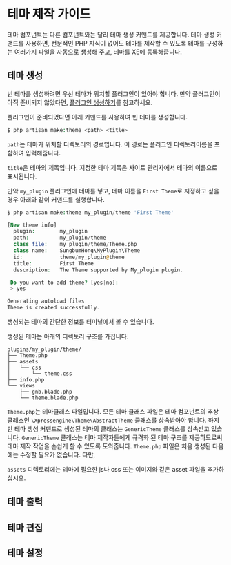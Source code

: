# 테마 제작 가이드

테마 컴포넌트는 다른 컴포넌트와는 달리 테마 생성 커맨드를 제공합니다. 테마 생성 커맨드를 사용하면, 전문적인 PHP 지식이 없어도 테마를 제작할 수 있도록 테마를 구성하는 여러가지 파일을 자동으로 생성해 주고, 테마를 XE에 등록해줍니다.


## 테마 생성

빈 테마를 생성하려면 우선 테마가 위치할 플러그인이 있어야 합니다. 만약 플러그인이 아직 준비되지 않았다면, [플러그인 생성하기](plugin-generation.md)를 참고하세요.

플러그인이 준비되었다면 아래 커맨드를 사용하여 빈 테마를 생성합니다.

```php
$ php artisan make:theme <path> <title>
```

`path`는 테마가 위치할 디렉토리의 경로입니다. 이 경로는 플러그인 디렉토리이름을 포함하여 입력해줍니다.

`title`은 테마의 제목입니다. 지정한 테마 제목은 사이트 관리자에서 테마의 이름으로 표시됩니다.

만약 `my_plugin` 플러그인에 테마를 넣고, 테마 이름을 `First Theme`로 지정하고 싶을 경우 아래와 같이 커맨드를 실행합니다.

```php
$ php artisan make:theme my_plugin/theme 'First Theme'

[New theme info]
  plugin:        my_plugin
  path:          my_plugin/theme
  class file:    my_plugin/theme/Theme.php
  class name:    SungbumHong\MyPlugin\Theme
  id:            theme/my_plugin@theme
  title:         First Theme
  description:   The Theme supported by My_plugin plugin.

 Do you want to add theme? [yes|no]:
 > yes

Generating autoload files
Theme is created successfully.
```

생성되는 테마의 간단한 정보를 터미널에서 볼 수 있습니다.

생성된 테마는 아래의 디렉토리 구조를 가집니다.
```
plugins/my_plugin/theme/
├── Theme.php
├── assets
│   └── css
│       └── theme.css
├── info.php
└── views
    ├── gnb.blade.php
    └── theme.blade.php
```

`Theme.php`는 테마클래스 파일입니다. 모든 테마 클래스 파일은 테마 컴포넌트의 추상 클래스인 `\Xpressengine\Theme\AbstractTheme` 클래스를 상속받아야 합니다. 하지만 테마 생성 커맨드로 생성된 테마의 클래스는 `GenericTheme` 클래스를 상속받고 있습니다. `GenericTheme` 클래스는 테마 제작자들에게 규격화 된 테마 구조를 제공하므로써 테마 제작 작업을 손쉽게 할 수 있도록 도와줍니다. `Theme.php` 파일은 처음 생성된 다음에는 수정할 필요가 없습니다. 다만,

`assets` 디렉토리에는 테마에 필요한 js나 css 또는 이미지와 같은 asset 파일을 추가하십시오.





## 테마 출력

## 테마 편집

## 테마 설정




